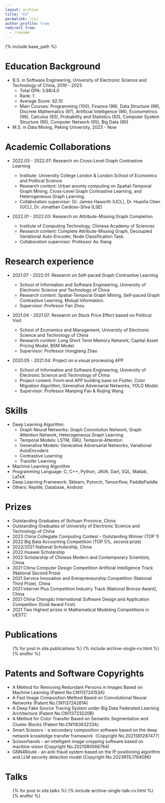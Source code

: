```yaml
---
layout: archive
title: "CV"
permalink: /cv/
author_profile: true
redirect_from:
  - /resume
---
```


{% include base_path %}

Education Background
======
* B.S. in Software Engineering, University of Electronic Science and Technology of China, 2019 - 2023
  * Total GPA: 3.98/4.0
  * Rank: 1
  * Average Score: 92.10
  * Main Courses: Programming (100), Finance (99), Data Structure (98), Discrete Mathematics (97), Artificial Intelligence (96), Econometrics (96), Calculus (93), Probability and Statistics (93), Computer System Structure (95), Computer Network (95), Big Data (90)
* M.S. in Data Mining, Peking University, 2023 - Now

Academic Collaborations
======
* 2022.03 - 2022.07: Research on Cross-Level Graph Contrastive Learning
  * Institute: University College London & London School of Economics and Political Science
  * Research content: Urban anomly computing on Spatial-Temporal Graph Mining, Cross-Level Graph Contrastive Learning, and Heterogeneous Graph Learning.
  * Collaboration supervisor: Dr. James Haworth (UCL), Dr. Huanfa Chen (UCL), Dr. Jonathan Cardoso-Silva (LSE) 
  
* 2022.01 - 2022.03: Research on Attribute-Missing Graph Completion
  * Institute of Computing Technology, Chinese Academy of Sciences
  * Research content: Complete Attribute-Missing Graph, Decoupled Variational Auto-Encoder, Node Classification Task.
  * Collaboration supervisor: Professor Ao Xiang
  
Research experience
======
* 2021.07 - 2022.01: Research on Self-paced Graph Contrastive Learning
  * School of Information and Software Engineering, University of Electronic Science and Technology of China
  * Research content: Spatial-Temporal Graph Mining, Self-paced Graph Contrastive Learning, Mutual Information.
  * Supervisor: Professor Fan Zhou

* 2021.04 - 2021.07: Research on Stock Price Effect based on Political Visit
  * School of Economics and Management, University of Electronic Science and Technology of China
  * Research content: Long Short Term Memory Network, Capital Asset Pricing Model, BSM Model.
  * Supervisor: Professor Hongjiang Zhao

* 2020.05 - 2021.04: Project on a visual processing APP
  * School of Information and Software Engineering, University of Electronic Science and Technology of China
  * Project content: Front-end APP building base on Flutter, Color Migration Algorithm, Generative Adversarial Networks, YOLO Model.
  * Supervisor: Professor Manping Fan & Ruijing Wang
  
Skills
======
* Deep Learning Algorithm: 
  * Graph Neural Networks: Graph Convolution Network, Graph Attention Network, Heterogeneous Graph Learning
  * Temporal Models: LSTM, GRU, Temporal-Attention
  * Generative Models: Generative Adversarial Networks, Variational AutoEncoders
  * Contrastive Learning
  * Transfer Learning
* Machine Learning Algorithm
* Programming Language: C, C++, Python, JAVA, Dart, SQL, Matlab, LaTeX
* Deep Learning Framework: Sklearn, Pytorch, Tensorflow, PaddlePaddle
* Others: Reptile, Database, Android


Prizes
======
* Outstanding Graduates of Sichuan Province, China
* Outstanding Graduates of University of Electronic Science and Technology of China
* 2023 China Collegiate Computing Contest - Outstanding Winner (TOP 1)
* 2022 Big Bata Accounting Competition (TOP 5%, second prize)
* 2022/2021 National Scholarship, China
* 2022 Huawei Scholarship
* 2022 Scholarship of Chinese Modern and Contemporary Scientists, China
* 2021 China Computer Design Competition Artificial Intelligence Track (National Second Prize)
* 2021 Service Innovation and Entrepreneurship Competition (National Third Prize), China
* 2021 Internet Plus Competition Industry Track (National Bronze Award), China
* 2021 China Chengdu International Software Design and Application Competition (Gold Award First)
* 2021 Two Highest prizes in Mathematical Modeling Competitions in UESTC

Publications
======
  <ul>{% for post in site.publications %}
    {% include archive-single-cv.html %}
  {% endfor %}</ul>

Patents and Software Copyrights
======
* A Method for Removing Redundant Persons in Images Based on Machine Learning (Patent No.CN113724153A)
* A Fast Image Composition Method Based on Convolutional Neural Networks (Patent No.CN113724261A)
* A Deep Fake Source Tracing System under Big Data Federated Learning Architecture (Patent No.CN113723220B)
* A Method for Color Transfer Based on Semantic Segmentation and Cluster Blocks (Patent No.CN116363233A）
* Smart Scissors - a secondary composition software based on the deep network knowledge transfer framework（Copyright No.2021SR1287477）
* Scissorhands – an intelligent image-cropping software based on machine vision (Copyright No.2021SR0566764)
* GNN4Route - an anti-fraud system based on the IP positioning algorithm and LLM security detection model (Copyright No.2023R11L1764096)

Talks
======
  <ul>{% for post in site.talks %}
    {% include archive-single-talk-cv.html %}
  {% endfor %}</ul>
